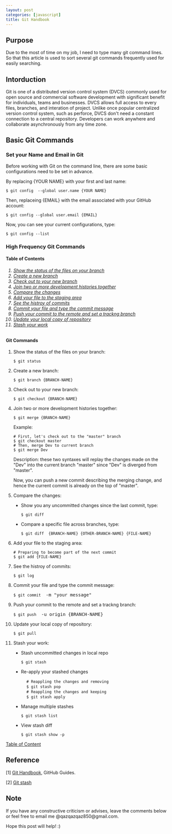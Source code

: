 ```yaml
---
layout: post
categories: [javascript]
title: Git Handbook
---
```


## Purpose

Due to the most of time on my job, I need to type many git command lines. So that this article is used to sort several git commands frequently used for easily searching.

## Intorduction

Git is one of a distributed version control system (DVCS) commonly used for open source and commercial software development with significant benefit for individuals, teams and businesses. DVCS allows full access to every files, branches, and interation of project. Unlike once popular centralized version control system, such as perforce, DVCS don't need a constant connection to a central repository. Developers can work anywhere and collaborate asynchronously from any time zone.

## Basic Git Commands

### Set your Name and Email in Git

Before working with Git on the command line, there are some basic configurations need to be set in advance.  

By replacing {YOUR NAME} with your first and last name:

<div class="language-shell highlighter-rouge"><pre class="highlight"><code><span class="nv">$ </span><span class="nb">git config </span> --global user.name {YOUR NAME} </code></pre></div>

Then, replaceing {EMAIL} with the email associated with your GitHub account:

<div class="language-shell highlighter-rouge"><pre class="highlight"><code><span class="nv">$ </span><span class="nb">git config </span>--global user.email {EMAIL}</code></pre></div>

Now, you can see your current configurations, type:

<div class="language-shell highlighter-rouge"><pre class="highlight"><code><span class="nv">$ </span><span class="nb">git config </span>--list
</code></pre></div>

### High Frequency Git Commands

<h4><a name="TableContent"></a> Table of Contents</h4>

<h6><ol>
    <li><a href="#ShowStatus">Show the status of the files on your branch</a></li>
    <li><a href="#CreateBranch">Create a new branch</a></li>    
    <li><a href="#CheckoutBranch">Check out to your new branch</a></li>
    <li><a href="#MergeBranch">Join two or more development histories together</a></li>
    <li><a href="#CompareChange">Compare the changes</a></li>
    <li><a href="#AddFile">Add your file to the staging area</a></li>
    <li><a href="#HistroyCommit">See the histroy of commits</a></li>
    <li><a href="#CommitFile">Commit your file and type the commit message</a></li>
    <li><a href="#PushCommit">Push your commit to the remote and set a trackng branch</a></li>
    <li><a href="#UpdateRepo">Update your local copy of repository</a></li>
    <li><a href="#StashChange">Stash your work</a></li>
</ol></h6>

#### Git Commands
<ol>
<li><a name="ShowStatus"></a> Show the status of the files on your branch:</li>

<div class="language-shell highlighter-rouge"><pre class="highlight"><code><span class="nv">$ </span><span class="nb">git status </span></code></pre></div>

<li><a name="CreateBranch"></a> Create a new branch:</li>

<div class="language-shell highlighter-rouge"><pre class="highlight"><code><span class="nv">$ </span><span class="nb">git branch </span>{BRANCH-NAME}</code></pre></div>

<li><a name="CheckoutBranch"></a> Check out to your new branch:</li>

<div class="language-shell highlighter-rouge"><pre class="highlight"><code><span class="nv">$ </span><span class="nb">git checkout </span>{BRANCH-NAME}</code></pre></div>

<li><a name="MergeBranch"></a> Join two or more development histories together:</li>

<div class="language-shell highlighter-rouge"><pre class="highlight"><code><span class="nv">$ </span><span class="nb">git merge </span>{BRANCH-NAME}</code></pre></div>

<div>Example:
<div class="language-shell highlighter-rouge"><pre class="highlight">
<code><span class="nv"># </span>First, let's check out to the "master" branch</code>
<code><span class="nv">$ </span><span class="nb">git checkout </span>master</code>
<code><span class="nv"># </span>Then, merge Dev to current branch </code>
<code><span class="nv">$ </span><span class="nb">git merge </span>Dev</code></pre></div>

Description: these two syntaxes will replay the changes made on the "Dev" into the current branch "master" since "Dev" is diverged from "master".

Now, you can push a new commit describing the merging change, and hence the current commit is already on the top of "master".
</div>
<p></p>

<li><a name="CompareChange"></a> Compare the changes:</li>
<p></p>

<ul style="list-style-type:disc">
  <li> Show you any uncommitted changes since the last commit, type:</li>
  <div class="language-shell highlighter-rouge"><pre class="highlight"><code><span class="nv">$ </span><span class="nb">git diff </span></code></pre></div>
  
  <li> Compare a specific file across branches, type:</li>
  <div class="language-shell highlighter-rouge"><pre class="highlight"><code><span class="nv">$ </span><span class="nb">git diff </span> {BRANCH-NAME} {OTHER-BRANCH-NAME} {FILE-NAME} </code></pre></div>
</ul>
  
<li><a name="AddFile"></a>  Add your file to the staging area:</li>

<div class="language-shell highlighter-rouge"><pre class="highlight">
<code><span class="nv"># </span>Preparing to become part of the next commit</code>
<code><span class="nv">$ </span><span class="nb">git add </span>{FILE-NAME}</code></pre></div>

<li><a name="HistroyCommit"></a> See the histroy of commits:</li>

<div class="language-shell highlighter-rouge"><pre class="highlight"><code><span class="nv">$ </span><span class="nb">git log </span></code></pre></div>

<li><a name="CommitFile"></a> Commit your file and type the commit message:</li>

<div class="language-shell highlighter-rouge"><pre class="highlight"><code><span class="nv">$ </span><span class="nb">git commit </span></code> -m "your message"</pre></div>

<li><a name="PushCommit"></a> Push your commit to the remote and set a trackng branch:</li>

<div class="language-shell highlighter-rouge"><pre class="highlight"><code><span class="nv">$ </span><span class="nb">git push </span></code> -u origin {BRANCH-NAME}</pre></div>

<li><a name="UpdateRepo"></a> Update your local copy of repository:</li>

<div class="language-shell highlighter-rouge"><pre class="highlight"><code><span class="nv">$ </span><span class="nb">git pull </span></code></pre></div>

<li><a name="StashChange"></a> Stash your work:</li>
<p></p>

<ul style="list-style-type:disc"> 
  <li> Stash uncommitted changes in local repo </li>
  <div class="language-shell highlighter-rouge"><pre class="highlight"><code><span class="nv">$ </span><span class="nb">git stash </span></code></pre></div>
  
  <li> Re-apply your stashed changes</li>
  <div class="language-shell highlighter-rouge"><pre class="highlight">
  <code><span class="nv"># Reappling the changes and removing</span></code>
  <code><span class="nv">$ </span><span class="nb">git stash pop</span></code>
  <code><span class="nv"># Reappling the changes and keeping</span></code>
  <code><span class="nv">$ </span><span class="nb">git stash apply</span></code></pre></div>
  
  <li> Manage multiple stashes</li>
  <div class="language-shell highlighter-rouge"><pre class="highlight"><code><span class="nv">$ </span><span class="nb">git stash list</span></code></pre></div>
  
  <li> View stash diff</li>
  <div class="language-shell highlighter-rouge"><pre class="highlight"><code><span class="nv">$ </span><span class="nb">git stash show -p</span></code></pre></div>
  
</ul>

</ol>

<a href="#TableContent">Table of Content</a>

## Reference

[1] [Git Handbook](https://guides.github.com/introduction/git-handbook/), GitHub Guides. 

[2] [Git stash](https://www.atlassian.com/git/tutorials/saving-changes/git-stash)

## Note
<p>If you have any constructive criticism or advises, leave the comments below or feel free to email me @qazqazqaz850@gmail.com.

Hope this post will help! :)
</p>


